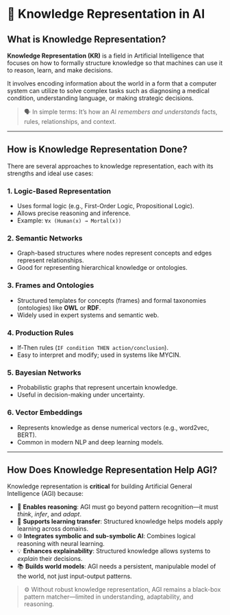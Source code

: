 # 🧠 Knowledge Representation in AI

## What is Knowledge Representation?

**Knowledge Representation (KR)** is a field in Artificial Intelligence that focuses on how to formally structure knowledge so that machines can use it to reason, learn, and make decisions.

It involves encoding information about the world in a form that a computer system can utilize to solve complex tasks such as diagnosing a medical condition, understanding language, or making strategic decisions.

> 🗣️ In simple terms: It’s how an AI *remembers and understands* facts, rules, relationships, and context.

---

## How is Knowledge Representation Done?

There are several approaches to knowledge representation, each with its strengths and ideal use cases:

### 1. **Logic-Based Representation**

* Uses formal logic (e.g., First-Order Logic, Propositional Logic).
* Allows precise reasoning and inference.
* Example: `∀x (Human(x) → Mortal(x))`

### 2. **Semantic Networks**

* Graph-based structures where nodes represent concepts and edges represent relationships.
* Good for representing hierarchical knowledge or ontologies.

### 3. **Frames and Ontologies**

* Structured templates for concepts (frames) and formal taxonomies (ontologies) like **OWL** or **RDF**.
* Widely used in expert systems and semantic web.

### 4. **Production Rules**

* If-Then rules (`IF condition THEN action/conclusion`).
* Easy to interpret and modify; used in systems like MYCIN.

### 5. **Bayesian Networks**

* Probabilistic graphs that represent uncertain knowledge.
* Useful in decision-making under uncertainty.

### 6. **Vector Embeddings**

* Represents knowledge as dense numerical vectors (e.g., word2vec, BERT).
* Common in modern NLP and deep learning models.

---

## How Does Knowledge Representation Help AGI?

Knowledge representation is **critical** for building Artificial General Intelligence (AGI) because:

* 🧠 **Enables reasoning**: AGI must go beyond pattern recognition—it must *think*, *infer*, and *adapt*.
* 🔁 **Supports learning transfer**: Structured knowledge helps models apply learning across domains.
* 🌐 **Integrates symbolic and sub-symbolic AI**: Combines logical reasoning with neural learning.
* 💡 **Enhances explainability**: Structured knowledge allows systems to *explain* their decisions.
* 📚 **Builds world models**: AGI needs a persistent, manipulable model of the world, not just input-output patterns.

> ⚙️ Without robust knowledge representation, AGI remains a black-box pattern matcher—limited in understanding, adaptability, and reasoning.
